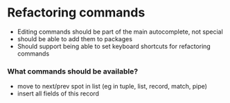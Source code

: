 # Refactoring commands

* Editing commands should be part of the main autocomplete, not special
* should be able to add them to packages
* Should support being able to set keyboard shortcuts for refactoring commands

### What commands should be available?

* move to next/prev spot in list (eg in tuple, list, record, match, pipe)
* insert all fields of this record

